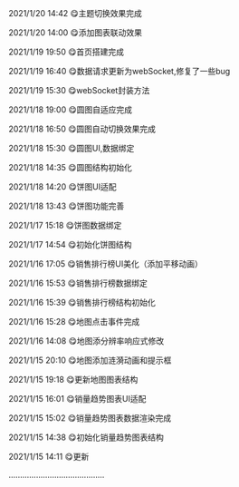2021/1/20   14:42 😋主题切换效果完成

2021/1/20   14:00 😋添加图表联动效果

2021/1/19   19:50 😋首页搭建完成

2021/1/19   16:40 😋数据请求更新为webSocket,修复了一些bug

2021/1/19   15:30 😋webSocket封装方法

2021/1/18   19:00 😋圆图自适应完成

2021/1/18   16:50 😋圆图自动切换效果完成

2021/1/18   15:30 😋圆图UI,数据绑定

2021/1/18   14:35 😋圆图结构初始化

2021/1/18   14:20 😋饼图UI适配

2021/1/18   13:43 😋饼图功能完善

2021/1/17   15:18 😋饼图数据绑定

2021/1/17   14:54 😋初始化饼图结构

2021/1/16   17:05 😋销售排行榜UI美化（添加平移动画）

2021/1/16   15:53 😋销售排行榜数据绑定

2021/1/16   15:39 😋销售排行榜结构初始化

2021/1/16   15:28 😋地图点击事件完成

2021/1/16   14:08 😋地图添分辨率响应式修改

2021/1/15   20:10 😋地图添加涟漪动画和提示框

2021/1/15   19:18 😋更新地图图表结构

2021/1/15   16:01 😋销量趋势图表UI适配

2021/1/15   15:02 😋销量趋势图表数据渲染完成

2021/1/15   14:38 😋初始化销量趋势图表结构

2021/1/15   14:11 😋更新

..........................................